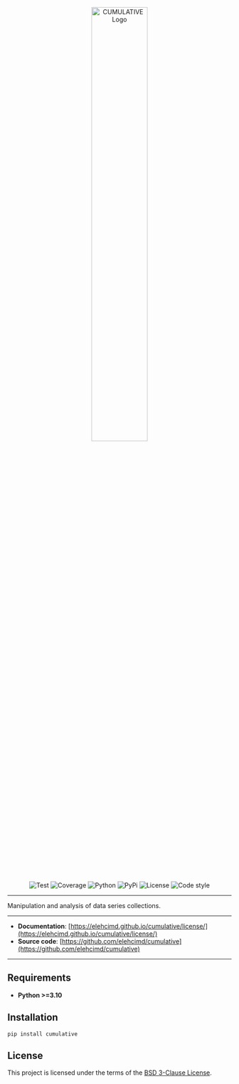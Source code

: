 <p align="center">
<img width="50%" height="50%" src="https://elehcimd.github.io/cumulative/assets/img/logo-black.svg" alt="CUMULATIVE Logo">
</p>

<p align="center">
<img src="https://elehcimd.github.io/cumulative/assets/img/badges/test.svg" alt="Test">
<img src="https://elehcimd.github.io/cumulative/assets/img/badges/coverage.svg" alt="Coverage">
<img src="https://elehcimd.github.io/cumulative/assets/img/badges/python.svg" alt="Python">
<img src="https://elehcimd.github.io/cumulative/assets/img/badges/pypi.svg" alt="PyPi">
<img src="https://elehcimd.github.io/cumulative/assets/img/badges/license.svg" alt="License">
<img src="https://elehcimd.github.io/cumulative/assets/img/badges/code-style.svg" alt="Code style">
</p>

---

Manipulation and analysis of data series collections.

---

* **Documentation**: [https://elehcimd.github.io/cumulative/license/](https://elehcimd.github.io/cumulative/license/)
* **Source code**: [https://github.com/elehcimd/cumulative](https://github.com/elehcimd/cumulative)

---

## Requirements

* **Python >=3.10**

## Installation

```
pip install cumulative
```

## License

This project is licensed under the terms of the [BSD 3-Clause License](https://elehcimd.github.io/cumulative/license/).

